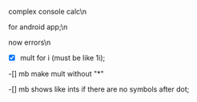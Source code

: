 complex console calc\n

for android app;\n

now errors\n

-[x] mult for i (must be like 1i);

-[] mb make mult without "*"

-[] mb shows like ints if there are no symbols after dot;
